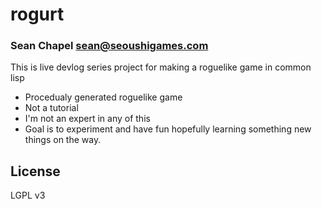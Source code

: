 # rogurt
### Sean Chapel sean@seoushigames.com

This is live devlog series project for making a roguelike game in common lisp

* Procedualy generated roguelike game
* Not a tutorial
* I'm not an expert in any of this
* Goal is to experiment and have fun hopefully learning something new things on the way.

## License

LGPL v3

